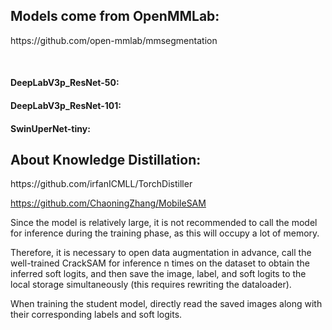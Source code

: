 <h2> Models come from OpenMMLab: </h2>
https://github.com/open-mmlab/mmsegmentation

&nbsp;
<h4> DeepLabV3p_ResNet-50: </h4>

<h4> DeepLabV3p_ResNet-101: </h4>

<h4> SwinUperNet-tiny: </h4>



<h2> About Knowledge Distillation: </h2>
https://github.com/irfanICMLL/TorchDistiller

https://github.com/ChaoningZhang/MobileSAM
&nbsp;

Since the model is relatively large, it is not recommended to call the model for inference during the training phase, as this will occupy a lot of memory. 

Therefore, it is necessary to open data augmentation in advance, call the well-trained CrackSAM for inference n times on the dataset to obtain the inferred soft logits, and then save the image, label, and soft logits to the local storage simultaneously (this requires rewriting the dataloader). 

When training the student model, directly read the saved images along with their corresponding labels and soft logits.
